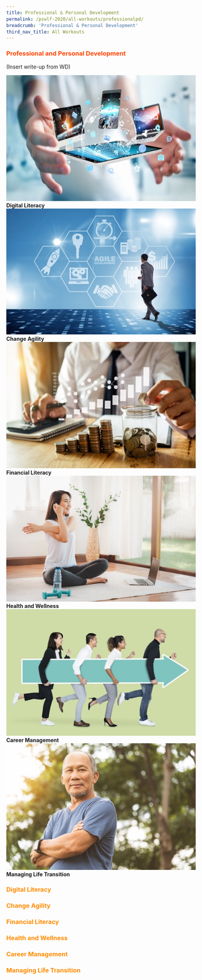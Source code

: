 ```yaml
---
title: Professional & Personal Development
permalink: /pswlf-2020/all-workouts/professionalpd/
breadcrumb: 'Professional & Personal Development'
third_nav_title: All Workouts
---
```

### <font color="orangered"><b>Professional and Personal Development</b></font>
(Insert write-up from WD)
<div class="row">
    <div class="col is-4">
	     <figure style="margin:0;">
	     <a href="#digital"><img src="images/digitalliteracy.jpg"></a>
	     <br><b>Digital Literacy</b>
		</figure>
    </div>
    <div class="col is-4">
	    <figure style="margin:0;">
	     <a href="#change"><img src="/images/changeagility.jpg"></a>
		<br><b>Change Agility</b>
		</figure>
    </div>
    <div class="col is-4">
	    <figure style="margin:0;">
	    <a href="#financial"><img src="/images/financialliteracy.jpg"></a>
	    <br><b>Financial Literacy</b>
		</figure>
    </div>
</div>

<div class="row">
    <div class="col is-4">
	     <figure style="margin:0;">
		<a href="#health"><img src="/images/health1.jpg"></a>
		     <figcaption><b>Health and Wellness</b></figcaption>
		</figure>
    </div>
    <div class="col is-4">
	    <figure style="margin:0;">
		<a href="#career"><img src="/images/careermanagement1.jpg"></a>
		    <figcaption><b>Career Management</b></figcaption>
		</figure>
    </div>
    <div class="col is-4">
	    <figure style="margin:0;">
		<a href="#life"><img src="/images/lifetransition.jpg"></a>		    
		    <figcaption><b>Managing Life Transition</b></figcaption>
		</figure>
    </div>
</div>


### <font color="darkorange"><b>Digital Literacy</b></font><a name="digital"></a>

### <font color="darkorange"><b>Change Agility</b></font><a name="change"></a>

### <font color="darkorange"><b>Financial Literacy</b></font><a name="financial"></a>

### <font color="darkorange"><b>Health and Wellness</b></font><a name="health"></a>

### <font color="darkorange"><b>Career Management</b></font><a name="career"></a>

### <font color="darkorange"><b>Managing Life Transition</b></font><a name="life"></a>
